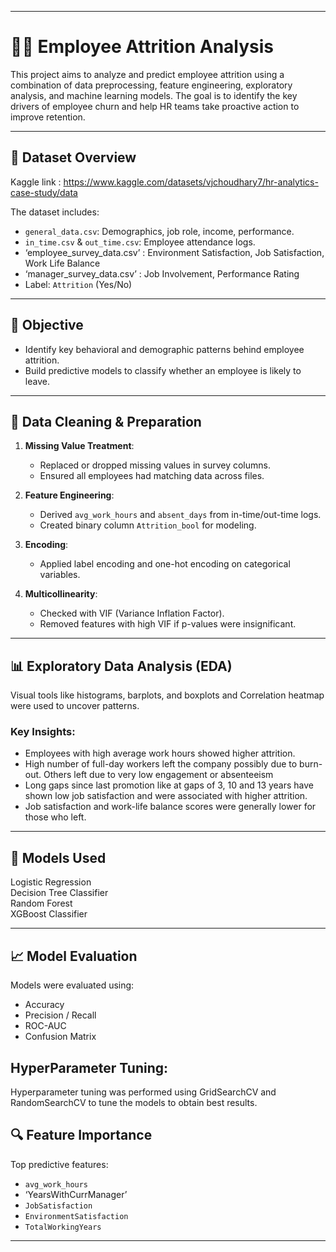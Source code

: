________________________________________
# 👩‍💼 Employee Attrition Analysis

This project aims to analyze and predict employee attrition using a combination of data preprocessing, feature engineering, exploratory analysis, and machine learning models. The goal is to identify the key drivers of employee churn and help HR teams take proactive action to improve retention.

---

## 📁 Dataset Overview
Kaggle link : https://www.kaggle.com/datasets/vjchoudhary7/hr-analytics-case-study/data


The dataset includes:
- `general_data.csv`: Demographics, job role, income, performance.
- `in_time.csv` & `out_time.csv`: Employee attendance logs.
- ‘employee_survey_data.csv’ : Environment Satisfaction, Job Satisfaction, Work Life Balance
- ‘manager_survey_data.csv’ : Job Involvement, Performance Rating
- Label: `Attrition` (Yes/No)

---

## 🧠 Objective

- Identify key behavioral and demographic patterns behind employee attrition.
- Build predictive models to classify whether an employee is likely to leave.

---

## 🧹 Data Cleaning & Preparation

1. **Missing Value Treatment**:
   - Replaced or dropped missing values in survey columns.
   - Ensured all employees had matching data across files.

2. **Feature Engineering**:
   - Derived `avg_work_hours` and `absent_days` from in-time/out-time logs.
   - Created binary column `Attrition_bool` for modeling.

3. **Encoding**:
   - Applied label encoding and one-hot encoding on categorical variables.

4. **Multicollinearity**:
   - Checked with VIF (Variance Inflation Factor).
   - Removed features with high VIF if p-values were insignificant.

---

## 📊 Exploratory Data Analysis (EDA)

Visual tools like histograms, barplots, and boxplots and Correlation heatmap
were used to uncover patterns.

### Key Insights:
- Employees with high average work hours showed higher attrition.
- High number of full-day workers left the company possibly due to burn-out. Others left due to very low engagement or absenteeism
- Long gaps since last promotion like at gaps of 3, 10 and 13 years have shown low job satisfaction and were associated with higher attrition.
- Job satisfaction and work-life balance scores were generally lower for those who left.

---

## 🤖 Models Used      	            	
		
Logistic Regression     	            
Decision Tree Classifier	  
Random Forest           	  
XGBoost Classifier      

---

## 📈 Model Evaluation
Models were evaluated using:
- Accuracy
- Precision / Recall
- ROC-AUC
- Confusion Matrix

## HyperParameter Tuning:
Hyperparameter tuning was performed using GridSearchCV and RandomSearchCV to tune the models to obtain best results.

## 🔍 Feature Importance

Top predictive features:
- `avg_work_hours`
- ‘YearsWithCurrManager’
- `JobSatisfaction`
- `EnvironmentSatisfaction`
- `TotalWorkingYears`

---

